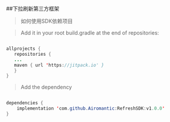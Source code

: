 
##下拉刷新第三方框架

> 如何使用SDK依赖项目

>Add it in your root build.gradle at the end of repositories:
~~~JAVA

allprojects {
   repositories {
   ...
   maven { url 'https://jitpack.io' }
   }
}

~~~
> Add the dependency
~~~JAVA

dependencies {
    implementation 'com.github.Airomantic:RefreshSDK:v1.0.0'
}
~~~